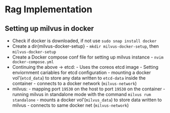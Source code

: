 # Rag Implementation

 ## Setting up milvus in docker
  - Check if docker is downloaded, if not use `sudo snap install docker`
  - Create a dir{milvus-docker-setup} - `mkdir milvus-docker-setup`, then `milvus-docker-setup`
  - Create a Docker compose conf file for setting up milvus instance - `nvim docker-compose.yml`
  - Continuing the above -> etcd:
                                - Uses the coreos etcd image
                                - Setting enviornment cariables for etcd configuration
                                - mounting a docker vol'(`etcd_data`) to store any data written to `etcd-data` inside the container
                                - connects to a docker network (`milvus-network`)
  - milvus:
        - mapping port `19530` on the host to port `19530` on the container
        - running milvus in standalone mode with the command `milvus rum standalone`
        - mounts a docker vol'(`milvus_data`) to store data written to milvus 
        - connects to same docker net (`milvus-network`)
                            
